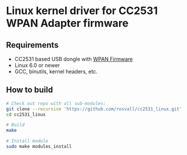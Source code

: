 # Linux kernel driver for CC2531 WPAN Adapter firmware

## Requirements
- CC2531 based USB dongle with [WPAN Firmware](https://github.com/rosvall/cc2531_wpan_adapter/)
- Linux 6.0 or newer
- GCC, binutils, kernel headers, etc.

## How to build
```sh
# Check out repo with all sub-modules:
git clone --recursive 'https://github.com/rosvall/cc2531_linux.git' 
cd cc2531_linux

# Build
make

# Install module
sudo make modules_install
```
